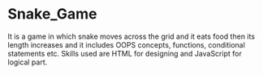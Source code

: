 # Snake_Game
It is a game in which snake moves across the grid and it eats food then its length increases and it includes OOPS concepts, functions, conditional statements etc. Skills used are HTML for designing and JavaScript for logical part.  
